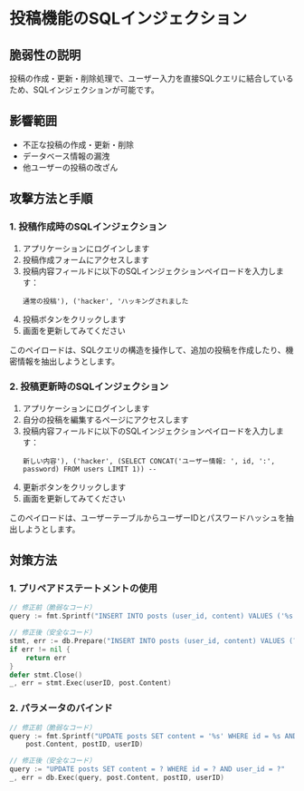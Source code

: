# 投稿機能のSQLインジェクション

## 脆弱性の説明
投稿の作成・更新・削除処理で、ユーザー入力を直接SQLクエリに結合しているため、SQLインジェクションが可能です。

## 影響範囲
- 不正な投稿の作成・更新・削除
- データベース情報の漏洩
- 他ユーザーの投稿の改ざん

## 攻撃方法と手順

### 1. 投稿作成時のSQLインジェクション

1. アプリケーションにログインします
2. 投稿作成フォームにアクセスします
3. 投稿内容フィールドに以下のSQLインジェクションペイロードを入力します：
   ```
   通常の投稿'), ('hacker', 'ハッキングされました
   ```
4. 投稿ボタンをクリックします
5. 画面を更新してみてください

このペイロードは、SQLクエリの構造を操作して、追加の投稿を作成したり、機密情報を抽出しようとします。

### 2. 投稿更新時のSQLインジェクション

1. アプリケーションにログインします
2. 自分の投稿を編集するページにアクセスします
3. 投稿内容フィールドに以下のSQLインジェクションペイロードを入力します：
   ```
   新しい内容'), ('hacker', (SELECT CONCAT('ユーザー情報: ', id, ':', password) FROM users LIMIT 1)) -- 
   ```
4. 更新ボタンをクリックします
5. 画面を更新してみてください

このペイロードは、ユーザーテーブルからユーザーIDとパスワードハッシュを抽出しようとします。

## 対策方法
### 1. プリペアドステートメントの使用
```go
// 修正前（脆弱なコード）
query := fmt.Sprintf("INSERT INTO posts (user_id, content) VALUES ('%s', '%s')", userID, post.Content)

// 修正後（安全なコード）
stmt, err := db.Prepare("INSERT INTO posts (user_id, content) VALUES (?, ?)")
if err != nil {
    return err
}
defer stmt.Close()
_, err = stmt.Exec(userID, post.Content)
```

### 2. パラメータのバインド
```go
// 修正前（脆弱なコード）
query := fmt.Sprintf("UPDATE posts SET content = '%s' WHERE id = %s AND user_id = '%s'", 
    post.Content, postID, userID)

// 修正後（安全なコード）
query := "UPDATE posts SET content = ? WHERE id = ? AND user_id = ?"
_, err = db.Exec(query, post.Content, postID, userID)
```
